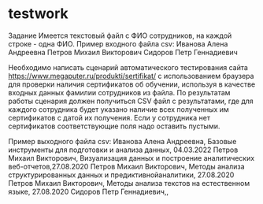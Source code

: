 # testwork
Задание
Имеется текстовый файл с ФИО сотрудников, на каждой строке - одна ФИО.
Пример входного файла csv:
Иванова Алена Андреевна
Петров Михаил Викторович
Сидоров Петр Геннадиевич

Необходимо написать сценарий автоматического тестирования сайта
https://www.megaputer.ru/produkti/sertifikat/ с использованием браузера для проверки наличия
сертификатов об обучении, используя в качестве входных данных фамилии сотрудников из файла.
По результатам работы сценария должен получиться CSV файл с результатами, где для каждого
сотрудника будет указано наличие всех полученных им сертификатов с датой их получения. Если у
сотрудника нет сертификатов соответствующие поля надо оставить пустыми.

Пример выходного файла csv:
Иванова Алена Андреевна, Базовые инструменты для подготовки и анализа данных, 04.03.2022
Петров Михаил Викторович, Визуализация данных и построение аналитических веб-отчетов,27.08.2020
Петров Михаил Викторович, Методы анализа структурированных данных и предиктивнойаналитики, 27.08.2020
Петров Михаил Викторович, Методы анализа текстов на естественном языке, 27.08.2020
Сидоров Петр Геннадиевич,,
